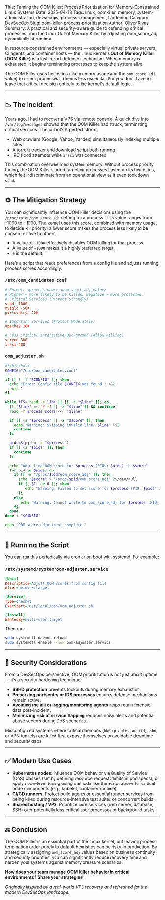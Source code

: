 Title: Taming the OOM Killer: Process Prioritization for Memory-Constrained Linux Systems
Date: 2025-04-18
Tags: linux, oomkiller, memory, system-administration, devsecops, process-management, hardening
Category: DevSecOps
Slug: oom-killer-process-prioritization
Author: Oliver Rivas
Summary: A practical and security-aware guide to defending critical processes from the Linux Out of Memory Killer by adjusting oom_score_adj dynamically at runtime.

In resource-constrained environments — especially virtual private servers, CI agents, and container hosts — the Linux kernel's **Out of Memory Killer (OOM Killer)** is a last-resort defense mechanism. When memory is exhausted, it begins terminating processes to keep the system alive.

The OOM Killer uses heuristics (like memory usage and the `oom_score_adj` value) to select processes it deems less essential. But you don’t have to leave that critical decision entirely to the kernel's default logic.

---

## 📉 The Incident

Years ago, I had to recover a VPS via remote console. A quick dive into `/var/log/messages` showed that the OOM Killer had struck, terminating critical services. The culprit? A perfect storm:

- Web crawlers (Google, Yahoo, Yandex) simultaneously indexing multiple sites
- A torrent tracker and download script both running
- IRC flood attempts while `irssi` was connected

This combination overwhelmed system memory. Without process priority tuning, the OOM Killer started targeting processes based on its heuristics, which felt indiscriminate from an operational view as it even took down `sshd`.

---

## ⚙️ The Mitigation Strategy

You can significantly influence OOM Killer decisions using the `/proc/<pid>/oom_score_adj` setting for a process. This value ranges from -1000 to +1000. The kernel uses this score, combined with memory usage, to decide kill priority; a lower score makes the process less likely to be chosen relative to others.

- A value of `-1000` effectively disables OOM killing for that process.
- A value of `+1000` makes it a highly preferred target.
- `0` is the default.

Here’s a script that reads preferences from a config file and adjusts running process scores accordingly.

### `/etc/oom_candidates.conf`

```conf
# Format: <process_name> <oom_score_adj_value>
# Higher = more likely to be killed. Negative = more protected.
# Critical Services (Protect Strongly)
sshd -1000
mysqld -500
portsentry -200

# Important Services (Protect Moderately)
apache2 100

# Less Critical Interactive/Background (Allow Killing)
screen 300
irssi 400
```

### `oom_adjuster.sh`

```bash
#!/bin/bash
CONFIG="/etc/oom_candidates.conf"

if [[ ! -f "$CONFIG" ]]; then
  echo "Error: Config file $CONFIG not found." >&2
  exit 1
fi

while IFS= read -r line || [[ -n "$line" ]]; do
  [[ "$line" =~ ^#.*$ || -z "$line" ]] && continue
  read -r process score <<< "$line"

  if [[ -z "$process" || -z "$score" ]]; then
    echo "Warning: Skipping invalid line: $line" >&2
    continue
  fi

  pids=$(pgrep -x "$process")
  if [[ -z "$pids" ]]; then
    continue
  fi

  echo "Adjusting OOM score for $process (PIDs: $pids) to $score"
  for pid in $pids; do
    if [[ -w "/proc/$pid/oom_score_adj" ]]; then
      echo "$score" > "/proc/$pid/oom_score_adj" 2>/dev/null
      if [[ $? -ne 0 ]]; then
         echo "Warning: Failed to set score for $process (PID: $pid)" >&2
      fi
    else
       echo "Warning: Cannot write to oom_score_adj for $process (PID: $pid)" >&2
    fi
  done
done < "$CONFIG"

echo "OOM score adjustment complete."
```

---

## 🧩 Running the Script

You can run this periodically via cron or on boot with systemd. For example:

### `/etc/systemd/system/oom-adjuster.service`

```ini
[Unit]
Description=Adjust OOM Scores from config file
After=network.target

[Service]
Type=oneshot
ExecStart=/usr/local/bin/oom_adjuster.sh

[Install]
WantedBy=multi-user.target
```

Then run:

```bash
sudo systemctl daemon-reload
sudo systemctl enable --now oom-adjuster.service
```

---

## 🔐 Security Considerations

From a DevSecOps perspective, OOM prioritization is not just about uptime — it’s a security hardening technique:

- **SSHD protection** prevents lockouts during memory exhaustion.
- **Preserving portsentry or IDS processes** ensures defense mechanisms remain active.
- **Avoiding the kill of logging/monitoring agents** helps retain forensic data post-incident.
- **Minimizing risk of service flapping** reduces noisy alerts and potential abuse vectors during DoS scenarios.

Misconfigured systems where critical daemons (like `iptables`, `auditd`, `sshd`, or VPN tunnels) are killed first expose themselves to avoidable downtime and security gaps.

---

## ✅ Modern Use Cases

- **Kubernetes nodes**: Influence OOM behavior via Quality of Service (QoS) classes (set by defining resource requests/limits in pod specs), or apply node-level tuning using methods like the script above for critical node components (e.g., kubelet, container runtime).
- **CI/CD runners**: Protect build agents or essential runner services from being killed during resource-intensive test suites or concurrent builds.
- **Shared hosting / VPS**: Prioritize core services (web server, database, SSH) over potentially less critical user processes or background tasks.

---

## 🔚 Conclusion

The OOM Killer is an essential part of the Linux kernel, but leaving process termination order purely to default heuristics can be risky in production. By strategically assigning `oom_score_adj` values based on business continuity and security priorities, you can significantly reduce recovery time and harden your systems against memory pressure scenarios.

**How does your team manage OOM Killer behavior in critical environments? Share your strategies!**

*Originally inspired by a real-world VPS recovery and refreshed for the modern DevSecOps landscape.*

